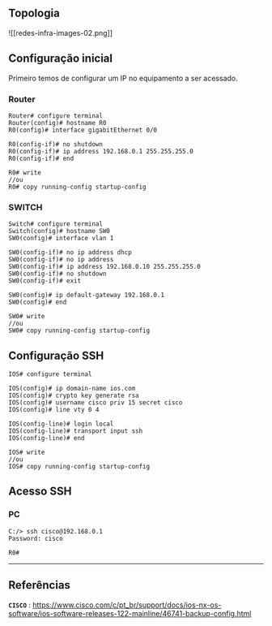 ## Topologia
![[redes-infra-images-02.png]]

## Configuração inicial
Primeiro temos de configurar um IP no equipamento a ser acessado.

### Router
```IOS
Router# configure terminal
Router(config)# hostname R0
R0(config)# interface gigabitEthernet 0/0

R0(config-if)# no shutdown
R0(config-if)# ip address 192.168.0.1 255.255.255.0
R0(config-if)# end

R0# write
//ou
R0# copy running-config startup-config
```

### SWITCH
```IOS
Switch# configure terminal
Switch(config)# hostname SW0
SW0(config)# interface vlan 1

SW0(config-if)# no ip address dhcp
SW0(config-if)# no ip address
SW0(config-if)# ip address 192.168.0.10 255.255.255.0
SW0(config-if)# no shutdown
SW0(config-if)# exit

SW0(config)# ip default-gateway 192.168.0.1
SW0(config)# end

SW0# write
//ou
SW0# copy running-config startup-config
```


## Configuração SSH
```IOS
IOS# configure terminal

IOS(config)# ip domain-name ios.com
IOS(config)# crypto key generate rsa
IOS(config)# username cisco priv 15 secret cisco
IOS(config)# line vty 0 4

IOS(config-line)# login local
IOS(config-line)# transport input ssh
IOS(config-line)# end

IOS# write
//ou
IOS# copy running-config startup-config
```


## Acesso SSH

### PC
```PC
C:/> ssh cisco@192.168.0.1
Password: cisco

R0# 
```

---
## Referências

**`CISCO`** : https://www.cisco.com/c/pt_br/support/docs/ios-nx-os-software/ios-software-releases-122-mainline/46741-backup-config.html